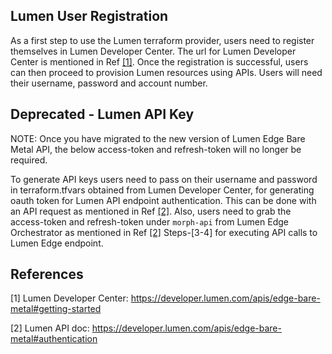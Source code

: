 ## Lumen User Registration
As a first step to use the Lumen terraform provider, users need to register themselves in Lumen Developer Center. The url for Lumen Developer Center is mentioned in Ref [[1]](#1). Once the registration is successful, users can then proceed to provision Lumen resources using APIs. Users will need their username, password and account number.

## Deprecated - Lumen API Key
NOTE: Once you have migrated to the new version of Lumen Edge Bare Metal API, the below access-token and refresh-token will no longer be required.

To generate API keys users need to pass on their username and password in terraform.tfvars obtained from Lumen Developer Center, for generating oauth token for Lumen API endpoint authentication. This can be done with an API request as mentioned in Ref [[2]](#2). Also, users need to grab the access-token and refresh-token under `morph-api` from Lumen Edge Orchestrator as mentioned in Ref [[2]](#2) Steps-[3-4] for executing API calls to Lumen Edge endpoint.

## References
<a id="1">[1]</a> Lumen Developer Center: https://developer.lumen.com/apis/edge-bare-metal#getting-started

<a id="2">[2]</a> Lumen API doc: https://developer.lumen.com/apis/edge-bare-metal#authentication
